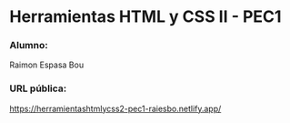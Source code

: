 # Herramientas HTML y CSS II - PEC1

### Alumno:
Raimon Espasa Bou

### URL pública:
https://herramientashtmlycss2-pec1-raiesbo.netlify.app/